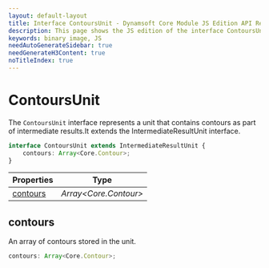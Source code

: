 ```yaml
---
layout: default-layout
title: Interface ContoursUnit - Dynamsoft Core Module JS Edition API Reference
description: This page shows the JS edition of the interface ContoursUnit in Dynamsoft Core Module.
keywords: binary image, JS
needAutoGenerateSidebar: true
needGenerateH3Content: true
noTitleIndex: true
---
```


# ContoursUnit

The `ContoursUnit` interface represents a unit that contains contours as part of intermediate results.It extends the IntermediateResultUnit interface.

```typescript
interface ContoursUnit extends IntermediateResultUnit {
    contours: Array<Core.Contour>;
}
```

| Properties               | Type |
|----------------------|-------------|
| [contours](#contours) | *Array\<Core.Contour>* |

## contours

An array of contours stored in the unit.

```typescript
contours: Array<Core.Contour>;
```
